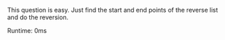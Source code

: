 This question is easy. Just find the start and end points of the reverse list and do the reversion.

Runtime: 0ms
